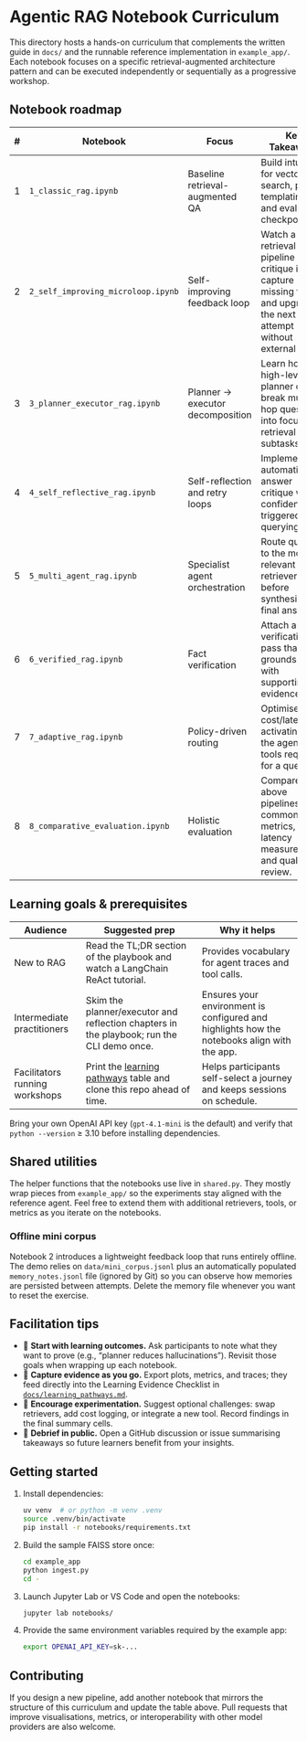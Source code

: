 # Agentic RAG Notebook Curriculum

This directory hosts a hands-on curriculum that complements the written guide in
`docs/` and the runnable reference implementation in `example_app/`. Each
notebook focuses on a specific retrieval-augmented architecture pattern and can
be executed independently or sequentially as a progressive workshop.

## Notebook roadmap

| # | Notebook | Focus | Key Takeaways |
| - | -------- | ----- | ------------- |
| 1 | `1_classic_rag.ipynb` | Baseline retrieval-augmented QA | Build intuition for vector search, prompt templating, and evaluation checkpoints. |
| 2 | `2_self_improving_microloop.ipynb` | Self-improving feedback loop | Watch a retrieval pipeline critique itself, capture missing facts, and upgrade the next attempt without external APIs. |
| 3 | `3_planner_executor_rag.ipynb` | Planner → executor decomposition | Learn how a high-level planner can break multi-hop questions into focused retrieval subtasks. |
| 4 | `4_self_reflective_rag.ipynb` | Self-reflection and retry loops | Implement automatic answer critique with confidence-triggered re-querying. |
| 5 | `5_multi_agent_rag.ipynb` | Specialist agent orchestration | Route queries to the most relevant retrievers before synthesising a final answer. |
| 6 | `6_verified_rag.ipynb` | Fact verification | Attach a verification pass that grounds claims with supporting evidence. |
| 7 | `7_adaptive_rag.ipynb` | Policy-driven routing | Optimise cost/latency by activating only the agents and tools required for a query. |
| 8 | `8_comparative_evaluation.ipynb` | Holistic evaluation | Compare the above pipelines using common metrics, latency measurements, and qualitative review. |

## Learning goals & prerequisites

| Audience | Suggested prep | Why it helps |
| --- | --- | --- |
| New to RAG | Read the TL;DR section of the playbook and watch a LangChain ReAct tutorial. | Provides vocabulary for agent traces and tool calls. |
| Intermediate practitioners | Skim the planner/executor and reflection chapters in the playbook; run the CLI demo once. | Ensures your environment is configured and highlights how the notebooks align with the app. |
| Facilitators running workshops | Print the [learning pathways](../docs/learning_pathways.md) table and clone this repo ahead of time. | Helps participants self-select a journey and keeps sessions on schedule. |

Bring your own OpenAI API key (`gpt-4.1-mini` is the default) and verify that `python --version` ≥ 3.10 before installing dependencies.

## Shared utilities

The helper functions that the notebooks use live in `shared.py`. They mostly
wrap pieces from `example_app/` so the experiments stay aligned with the
reference agent. Feel free to extend them with additional retrievers, tools, or
metrics as you iterate on the notebooks.

### Offline mini corpus

Notebook 2 introduces a lightweight feedback loop that runs entirely offline.
The demo relies on `data/mini_corpus.jsonl` plus an automatically populated
`memory_notes.jsonl` file (ignored by Git) so you can observe how memories are
persisted between attempts. Delete the memory file whenever you want to reset
the exercise.

## Facilitation tips

* 🧭 **Start with learning outcomes.** Ask participants to note what they want to prove (e.g., “planner reduces hallucinations”). Revisit those goals when wrapping up each notebook.
* 🧪 **Capture evidence as you go.** Export plots, metrics, and traces; they feed directly into the Learning Evidence Checklist in [`docs/learning_pathways.md`](../docs/learning_pathways.md).
* 🧰 **Encourage experimentation.** Suggest optional challenges: swap retrievers, add cost logging, or integrate a new tool. Record findings in the final summary cells.
* 💬 **Debrief in public.** Open a GitHub discussion or issue summarising takeaways so future learners benefit from your insights.

## Getting started

1. Install dependencies:

   ```bash
   uv venv  # or python -m venv .venv
   source .venv/bin/activate
   pip install -r notebooks/requirements.txt
   ```

2. Build the sample FAISS store once:

   ```bash
   cd example_app
   python ingest.py
   cd -
   ```

3. Launch Jupyter Lab or VS Code and open the notebooks:

   ```bash
   jupyter lab notebooks/
   ```

4. Provide the same environment variables required by the example app:

   ```bash
   export OPENAI_API_KEY=sk-...
   ```

## Contributing

If you design a new pipeline, add another notebook that mirrors the structure of
this curriculum and update the table above. Pull requests that improve
visualisations, metrics, or interoperability with other model providers are also
welcome.
